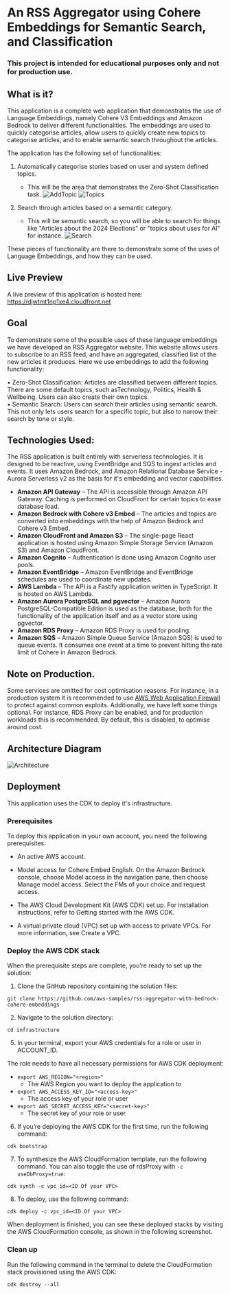 # An RSS Aggregator using Cohere Embeddings for Semantic Search, and Classification

### This project is intended for educational purposes only and not for production use. 

## What is it? 

This application is a complete web application that demonstrates the use of Language Embeddings, namely Cohere V3 Embeddings and Amazon Bedrock to deliver different functionalities. The embeddings are used to quickly categorise articles, allow users to quickly create new topics to categorise articles, and to enable semantic search throughout the articles. 

The application has the following set of functionalities: 

1) Automatically categorise stories based on user and system defined topics.
    * This will be the area that demonstrates the Zero-Shot Classification task. 
    ![AddTopic](./docs/AddTopic.png)
    ![Topics](./docs/rss-aggregator-with-embeddings-topics.png)

2) Search through articles based on a semantic category. 
	* This will be semantic search, so you will be able to search for things like "Articles about the 2024 Elections" or "topics about uses for AI" for instance.
    ![Search](./docs/semantic-search.png) 


These pieces of functionality are there to demonstrate some of the uses of Language Embeddings, and how they can be used. 

## Live Preview
A live preview of this application is hosted here: https://djwtmt1np1xe4.cloudfront.net

## Goal 
To demonstrate some of the possible uses of these language embeddings we have developed an RSS Aggregator website. This website allows users to subscribe to an RSS feed, and have an aggregated, classified list of the new articles it produces. Here we use embeddings to add the following functionality: 

•	 Zero-Shot Classification: Articles are classified between different topics. There are some default topics, such asTechnology, Politics, Health & Wellbeing. Users can also create their own topics.  
•	Semantic Search: Users can search their articles using semantic search. This not only lets users search for a specific topic, but also to narrow their search by tone or style.

## Technologies Used: 
The RSS application is built entirely with serverless technologies. It is designed to be reactive, using EventBridge and SQS to ingest articles and events. It uses Amazon Bedrock, and Amazon Relational Database Service - Aurora Serverless v2 as the basis for it's embedding and vector capabilities. 

* **Amazon API Gateway** – The API is accessible through Amazon API Gateway. Caching is performed on CloudFront for certain topics to ease database load. 
* **Amazon Bedrock with Cohere v3 Embed** – The articles and topics are converted into embeddings with the help of Amazon Bedrock and Cohere v3 Embed. 
* **Amazon CloudFront and Amazon S3** – The single-page React application is hosted using Amazon Simple Storage Service (Amazon S3) and Amazon CloudFront.
* **Amazon Cognito** – Authentication is done using Amazon Cognito user pools.
* **Amazon EventBridge** – Amazon EventBridge and EventBridge schedules are used to coordinate new updates.
* **AWS Lambda** – The API is a Fastify application written in TypeScript. It is hosted on AWS Lambda. 
* **Amazon Aurora PostgreSQL and pgvector** – Amazon Aurora PostgreSQL-Compatible Edition is used as the database, both for the functionality of the application itself and as a vector store using pgvector.
* **Amazon RDS Proxy** – Amazon RDS Proxy is used for pooling.
* **Amazon SQS** – Amazon Simple Queue Service (Amazon SQS) is used to queue events. It consumes one event at a time to prevent hitting the rate limit of Cohere in Amazon Bedrock.

## Note on Production.

Some services are omitted for cost optimisation reasons. For instance, in a production system it is recommended to use [AWS Web Application Firewall](https://aws.amazon.com/waf/) to protect against common exploits. Additionally, we have left some things optional. For instance, RDS Proxy can be enabled, and for production workloads this is recommended. By default, this is disabled, to optimise around cost. 

## Architecture Diagram
![Architecture](./docs/architecture.png)

## Deployment

This application uses the CDK to deploy it's infrastructure. 

### Prerequisites
To deploy this application in your own account, you need the following prerequisites:

* An active AWS account.
* Model access for Cohere Embed English. On the Amazon Bedrock console, choose Model access in the navigation pane, then choose Manage model access. Select the FMs of your choice and request access.

  

* The AWS Cloud Development Kit (AWS CDK) set up. For installation instructions, refer to Getting started with the AWS CDK.
* A virtual private cloud (VPC) set up with access to private VPCs. For more information, see Create a VPC. 

### Deploy the AWS CDK stack 
When the prerequisite steps are complete, you’re ready to set up the solution:

1.	Clone the GitHub repository containing the solution files:

```
git clone https://github.com/aws-samples/rss-aggregator-with-bedrock-cohere-embeddings
```

2.	Navigate to the solution directory:

```
cd infrastructure
```

5.	In your terminal, export your AWS credentials for a role or user in ACCOUNT_ID. 

The role needs to have all necessary permissions for AWS CDK deployment:

* `export AWS_REGION="<region>"` 
    * The AWS Region you want to deploy the application to
* `export AWS_ACCESS_KEY_ID="<access-key>"`
    * The access key of your role or user
* `export AWS_SECRET_ACCESS_KEY="<secret-key>"`
    * The secret key of your role or user

6.	If you’re deploying the AWS CDK for the first time, run the following command:

```
cdk bootstrap
```

7.	To synthesize the AWS CloudFormation template, run the following command. You can also toggle the use of rdsProxy with `-c useDbProxy=true`:

```
cdk synth -c vpc_id=<ID Of your VPC>
```

8.	To deploy, use the following command:

```
cdk deploy -c vpc_id=<ID Of your VPC>
```

When deployment is finished, you can see these deployed stacks by visiting the AWS CloudFormation console, as shown in the following screenshot.

 
### Clean up
Run the following command in the terminal to delete the CloudFormation stack provisioned using the AWS CDK:

```
cdk destroy --all
```
